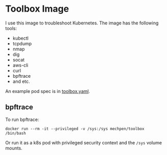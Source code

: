 Toolbox Image
=============

I use this image to troubleshoot Kubernetes.  The image has the
following tools:

- kubectl
- tcpdump
- nmap
- dig
- socat
- aws-cli
- curl
- bpftrace
- and etc.

An example pod spec is in [toolbox.yaml](toolbox.yaml).

bpftrace
--------

To run bpftrace:

`docker run --rm -it --privileged -v /sys:/sys mechpen/toolbox /bin/bash`

Or run it as a k8s pod with privileged security context and the `/sys`
volume mounts.
